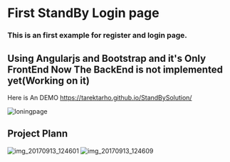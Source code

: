 First StandBy Login page 
==============================

### This is an first example for register and login page.


## Using Angularjs and Bootstrap  and it's Only FrontEnd Now The BackEnd is not implemented yet(Working on it)

Here is An DEMO https://tarektarho.github.io/StandBySolution/




![loningpage](https://user-images.githubusercontent.com/18512695/30399209-391251c2-98d3-11e7-9a14-b2b8e0abb2fd.png)



## Project Plann 


![img_20170913_124601](https://user-images.githubusercontent.com/18512695/30393957-ee995eee-98c1-11e7-92ac-ad75a78cd5b2.jpg)
![img_20170913_124609](https://user-images.githubusercontent.com/18512695/30393962-f13fa658-98c1-11e7-8b7c-89c418bb7c7b.jpg)
